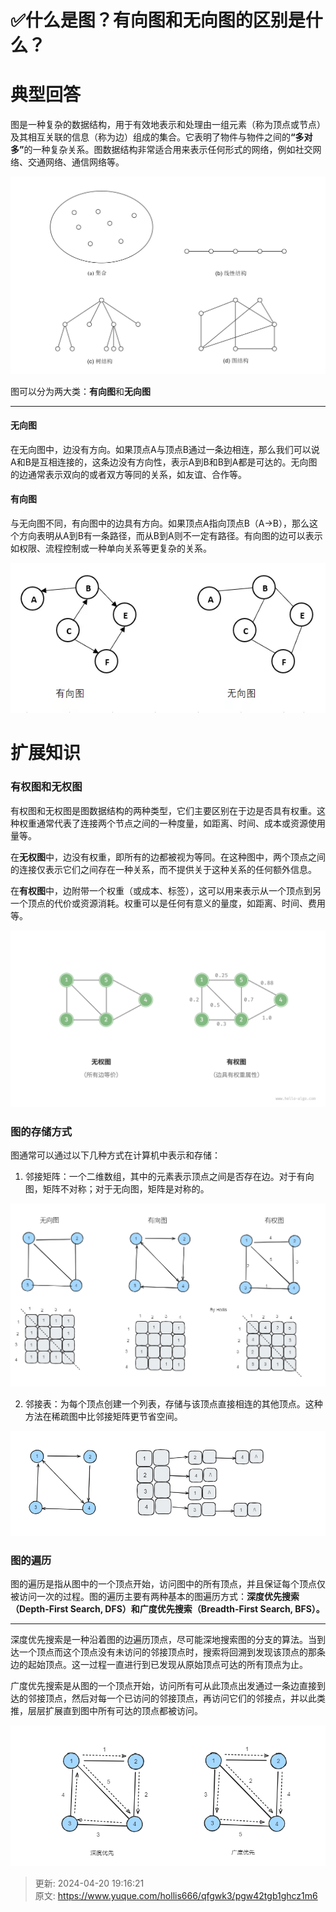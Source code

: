 # ✅什么是图？有向图和无向图的区别是什么？

# 典型回答


图是一种复杂的数据结构，用于有效地表示和处理由一组元素（称为顶点或节点）及其相互关联的信息（称为边）组成的集合。<font style="color:rgb(25, 27, 31);">它表明了物件与物件之间的</font>**<font style="color:rgb(25, 27, 31);">“多对多”</font>**<font style="color:rgb(25, 27, 31);">的一种复杂关系。</font>图数据结构非常适合用来表示任何形式的网络，例如社交网络、交通网络、通信网络等。



![1713610408437-4cd06017-51c7-429a-b4e1-7dc4072af50a.png](./img/CQyR-oj7IQ5K15nu/1713610408437-4cd06017-51c7-429a-b4e1-7dc4072af50a-836834.png)



图可以分为两大类：**有向图**和**无向图**

****

#### 无向图
在无向图中，边没有方向。如果顶点A与顶点B通过一条边相连，那么我们可以说A和B是互相连接的，这条边没有方向性，表示A到B和B到A都是可达的。无向图的边通常表示双向的或者双方等同的关系，如友谊、合作等。



#### 有向图
与无向图不同，有向图中的边具有方向。如果顶点A指向顶点B（A→B），那么这个方向表明从A到B有一条路径，而从B到A则不一定有路径。有向图的边可以表示如权限、流程控制或一种单向关系等更复杂的关系。





![1713610445565-ac22dfbe-8246-4540-855f-c3f2489d2e1f.webp](./img/CQyR-oj7IQ5K15nu/1713610445565-ac22dfbe-8246-4540-855f-c3f2489d2e1f-822461.webp)



# 扩展知识


### 有权图和无权图


有权图和无权图是图数据结构的两种类型，它们主要区别在于边是否具有权重。这种权重通常代表了连接两个节点之间的一种度量，如距离、时间、成本或资源使用量等。



在**无权图**中，边没有权重，即所有的边都被视为等同。在这种图中，两个顶点之间的连接仅表示它们之间存在一种关系，而不提供关于这种关系的任何额外信息。



在**有权图**中，边附带一个权重（或成本、标签），这可以用来表示从一个顶点到另一个顶点的代价或资源消耗。权重可以是任何有意义的量度，如距离、时间、费用等。



![1713610569373-60ddedf9-2335-4edd-ad02-113e5d3ebaef.png](./img/CQyR-oj7IQ5K15nu/1713610569373-60ddedf9-2335-4edd-ad02-113e5d3ebaef-331733.png)



### 图的存储方式


图通常可以通过以下几种方式在计算机中表示和存储：

1. 邻接矩阵：一个二维数组，其中的元素表示顶点之间是否存在边。对于有向图，矩阵不对称；对于无向图，矩阵是对称的。





![1713611146559-947df88b-e0cc-4ad0-a8c4-2b47b9e6a144.png](./img/CQyR-oj7IQ5K15nu/1713611146559-947df88b-e0cc-4ad0-a8c4-2b47b9e6a144-544845.png)



2. 邻接表：为每个顶点创建一个列表，存储与该顶点直接相连的其他顶点。这种方法在稀疏图中比邻接矩阵更节省空间。



![1713611452413-7ca18282-123d-4444-a054-afd4d7d5c55a.png](./img/CQyR-oj7IQ5K15nu/1713611452413-7ca18282-123d-4444-a054-afd4d7d5c55a-586394.png)

### 图的遍历


图的遍历是指从图中的一个顶点开始，访问图中的所有顶点，并且保证每个顶点仅被访问一次的过程。图的遍历主要有两种基本的图遍历方式：**深度优先搜索（Depth-First Search, DFS）和广度优先搜索（Breadth-First Search, BFS）。**

****

深度优先搜索是一种沿着图的边遍历顶点，尽可能深地搜索图的分支的算法。当到达一个顶点而这个顶点没有未访问的邻接顶点时，搜索将回溯到发现该顶点的那条边的起始顶点。这一过程一直进行到已发现从原始顶点可达的所有顶点为止。



广度优先搜索是从图的一个顶点开始，访问所有可从此顶点出发通过一条边直接到达的邻接顶点，然后对每一个已访问的邻接顶点，再访问它们的邻接点，并以此类推，层层扩展直到图中所有可达的顶点都被访问。

<font style="color:rgb(13, 13, 13);"></font>

![1713611753237-a8ceec62-eab8-4e4e-87c2-8afc9301ad89.png](./img/CQyR-oj7IQ5K15nu/1713611753237-a8ceec62-eab8-4e4e-87c2-8afc9301ad89-060572.png)



> 更新: 2024-04-20 19:16:21  
> 原文: <https://www.yuque.com/hollis666/qfgwk3/pgw42tgb1ghcz1m6>